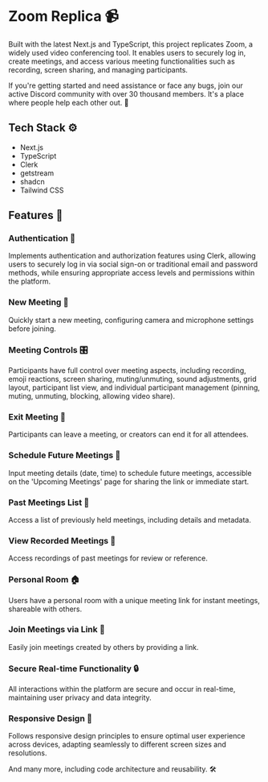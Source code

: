 # Zoom Replica 📹

Built with the latest Next.js and TypeScript, this project replicates Zoom, a widely used video conferencing tool. It enables users to securely log in, create meetings, and access various meeting functionalities such as recording, screen sharing, and managing participants.

If you're getting started and need assistance or face any bugs, join our active Discord community with over 30 thousand members. It's a place where people help each other out. 💬

## Tech Stack ⚙️
- Next.js
- TypeScript
- Clerk
- getstream
- shadcn
- Tailwind CSS

## Features 🔋

### Authentication 🔐
Implements authentication and authorization features using Clerk, allowing users to securely log in via social sign-on or traditional email and password methods, while ensuring appropriate access levels and permissions within the platform.

### New Meeting 🚀
Quickly start a new meeting, configuring camera and microphone settings before joining.

### Meeting Controls 🎛️
Participants have full control over meeting aspects, including recording, emoji reactions, screen sharing, muting/unmuting, sound adjustments, grid layout, participant list view, and individual participant management (pinning, muting, unmuting, blocking, allowing video share).

### Exit Meeting 🚪
Participants can leave a meeting, or creators can end it for all attendees.

### Schedule Future Meetings 📅
Input meeting details (date, time) to schedule future meetings, accessible on the 'Upcoming Meetings' page for sharing the link or immediate start.

### Past Meetings List 📜
Access a list of previously held meetings, including details and metadata.

### View Recorded Meetings 📼
Access recordings of past meetings for review or reference.

### Personal Room 🏠
Users have a personal room with a unique meeting link for instant meetings, shareable with others.

### Join Meetings via Link 🔗
Easily join meetings created by others by providing a link.

### Secure Real-time Functionality 🔒
All interactions within the platform are secure and occur in real-time, maintaining user privacy and data integrity.

### Responsive Design 📱
Follows responsive design principles to ensure optimal user experience across devices, adapting seamlessly to different screen sizes and resolutions.

And many more, including code architecture and reusability. 🛠️

